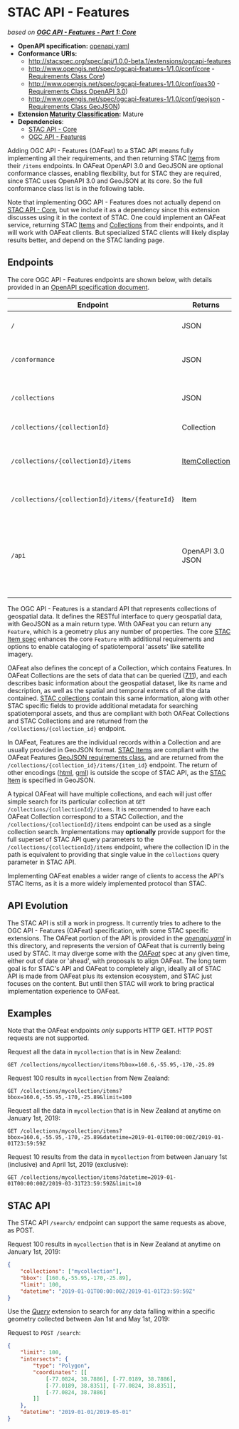 # STAC API - Features

*based on [**OGC API - Features - Part 1: Core**](https://www.ogc.org/standards/ogcapi-features)*

- **OpenAPI specification:** [openapi.yaml](openapi.yaml)
- **Conformance URIs:**
  - <http://stacspec.org/spec/api/1.0.0-beta.1/extensions/ogcapi-features>
  - <http://www.opengis.net/spec/ogcapi-features-1/1.0/conf/core> - [Requirements Class Core](http://docs.opengeospatial.org/is/17-069r3/17-069r3.html#rc_core))
  - <http://www.opengis.net/spec/ogcapi-features-1/1.0/conf/oas30> - [Requirements Class OpenAPI 3.0](http://docs.opengeospatial.org/is/17-069r3/17-069r3.html#rc_oas30))
  - <http://www.opengis.net/spec/ogcapi-features-1/1.0/conf/geojson> - [Requirements Class GeoJSON](http://docs.opengeospatial.org/is/17-069r3/17-069r3.html#_requirements_class_geojson))
- **Extension [Maturity Classification](../extensions.md#extension-maturity):** Mature
- **Dependencies**:
  - [STAC API - Core](../core)
  - [OGC API - Features](https://www.ogc.org/standards/ogcapi-features)

Adding OGC API - Features (OAFeat) to a STAC API means fully implementing all their requirements, and then returning STAC 
[Items](../stac-spec/item-spec/README.md) from their `/items` endpoints. In OAFeat OpenAPI 3.0 and GeoJSON are optional 
conformance classes, enabling flexibility, but for STAC they are required, since STAC uses OpenAPI 3.0 and GeoJSON at its
core.  So the full conformance class list is in the following table.

Note that implementing OGC API - Features does not actually depend on [STAC API - Core](../core), but we include it as a dependency since
this extension discusses using it in the context of STAC. One could implement an OAFeat service, returning STAC 
[Items](../stac-spec/item-spec/README.md) and [Collections](../stac-spec/collection-spec/README.md) from their endpoints, and it will work
with OAFeat clients. But specialized STAC clients will likely display results better, and depend on the STAC landing page.

## Endpoints

The core OGC API - Features endpoints are shown below, with details provided in an 
[OpenAPI specification document](openapi.yaml).

| Endpoint                                        | Returns          | Description |
| ----------------------------------------------- | ---------------- | ----------- |
| `/`                                             | JSON             | Landing page, links to API capabilities |
| `/conformance`                                  | JSON             | Info about standards to which the API conforms |
| `/collections`                                  | JSON             | Object with a list of Collections contained in the catalog and links |
| `/collections/{collectionId}`                   | Collection       | Returns single Collection JSON |
| `/collections/{collectionId}/items`             | [ItemCollection](../core/itemcollection-spec.md)   | GeoJSON FeatureCollection-conformant entity of Items in collection |
| `/collections/{collectionId}/items/{featureId}` | Item             | Returns single Item (GeoJSON Feature) |
| `/api`                                          | OpenAPI 3.0 JSON | Returns an OpenAPI description of the service from the `service-desc` link `rel` - not required to be `/api`, but the document is required |

The OGC API - Features is a standard API that represents collections of geospatial data. It defines the RESTful interface 
to query geospatial data, with GeoJSON as a main return type. With OAFeat you can return any `Feature`, which is a geometry 
plus any number of properties. The core [STAC Item spec](../stac-spec/item-spec/README.md) 
enhances the core `Feature` with additional requirements and options to enable cataloging of spatiotemporal 'assets' like 
satellite imagery. 

OAFeat also defines the concept of a Collection, which contains Features. In OAFeat Collections are the sets of data that can 
be queried ([7.11](http://docs.opengeospatial.org/is/17-069r3/17-069r3.html#_collections_)), and each describes basic 
information about the geospatial dataset, like its name and description, as well as the spatial and temporal extents of all 
the data contained. [STAC collections](../stac-spec/collection-spec/README.md) contain this same 
information, along with other STAC specific fields to provide additional metadata for searching spatiotemporal assets, and 
thus are compliant with both OAFeat Collections and STAC Collections and are returned from the `/collections/{collection_id}` 
endpoint.

In OAFeat, Features are the individual records within a Collection and are usually provided in GeoJSON format. 
[STAC Items](../stac-spec/item-spec/README.md) are compliant with the OAFeat Features 
[GeoJSON requirements class](http://docs.ogc.org/is/17-069r3/17-069r3.html#_requirements_class_geojson), and are returned from the 
`/collections/{collection_id}/items/{item_id}` endpoint. The return of other encodings 
([html](http://docs.ogc.org/is/17-069r3/17-069r3.html#rc_html), [gml](http://docs.ogc.org/is/17-069r3/17-069r3.html#rc_gmlsf0))
is outside the scope of STAC API, as the [STAC Item](../stac-spec/item-spec/item-spec.md) is
specified in GeoJSON.

A typical OAFeat will have multiple collections, and each will just offer simple search for its particular collection at 
`GET /collections/{collectionId}/items`. It is recommended to have each OAFeat Collection correspond to a STAC Collection,
and the `/collections/{collectionId}/items` endpoint can be used as a single collection search. Implementations may **optionally** 
provide support for the full superset of STAC API query parameters to the `/collections/{collectionId}/items` endpoint,
where the collection ID in the path is equivalent to providing that single value in the `collections` query parameter in 
STAC API.

Implementing OAFeat enables a wider range of clients to access the API's STAC Items, as it is a more widely implemented
protocol than STAC. 

## API Evolution

The STAC API is still a work in progress. It currently tries to adhere to the OGC API - Features (OAFeat) specification,
with some STAC specific extensions. The OAFeat portion of the API is provided in the *[openapi.yaml](openapi.yaml)* in this directory,
and represents the version of OAFeat that is currently being used by STAC. It may diverge some with the
*[OAFeat](https://github.com/opengeospatial/ogcapi-features)* spec at any given time, either out of date or 'ahead',
with proposals to align OAFeat. The long term goal is for STAC's API and OAFeat to completely align,
ideally all of STAC API is made from OAFeat plus its extension ecosystem, and STAC just focuses on the content.
But until then STAC will work to bring practical implementation experience to OAFeat. 

## Examples

Note that the OAFeat endpoints *only* supports HTTP GET. HTTP POST requests are not supported.

Request all the data in `mycollection` that is in New Zealand:

```http
GET /collections/mycollection/items?bbox=160.6,-55.95,-170,-25.89
```

Request 100 results in `mycollection` from New Zealand:

```http
GET /collections/mycollection/items?bbox=160.6,-55.95,-170,-25.89&limit=100
```

Request all the data in `mycollection` that is in New Zealand at anytime on January 1st, 2019:

```http
GET /collections/mycollection/items?bbox=160.6,-55.95,-170,-25.89&datetime=2019-01-01T00:00:00Z/2019-01-01T23:59:59Z
```

Request 10 results from the data in `mycollection` from between January 1st (inclusive) and April 1st, 2019 (exclusive):

```http
GET /collections/mycollection/items?datetime=2019-01-01T00:00:00Z/2019-03-31T23:59:59Z&limit=10
```

## STAC API

The STAC API `/search/` endpoint can support the same requests as above, as POST.

Request 100 results in `mycollection` that is in New Zealand at anytime on January 1st, 2019:

```json
{
    "collections": ["mycollection"],
    "bbox": [160.6,-55.95,-170,-25.89],
    "limit": 100,
    "datetime": "2019-01-01T00:00:00Z/2019-01-01T23:59:59Z"
}
```

Use the *[Query](../fragments/query/README.md)* extension to search for any data falling within a specific geometry 
collected between Jan 1st and May 1st, 2019:

Request to `POST /search`:
```json
{
    "limit": 100,
    "intersects": {
        "type": "Polygon",
        "coordinates": [[
            [-77.0824, 38.7886], [-77.0189, 38.7886],
            [-77.0189, 38.8351], [-77.0824, 38.8351],
            [-77.0824, 38.7886]
        ]]
    },
    "datetime": "2019-01-01/2019-05-01"
}
```
